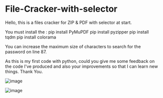 # File-Cracker-with-selector
Hello, this is a files cracker for ZIP &amp; PDF with selector at start.

You must install the :
pip install PyMuPDF
pip install pyzipper
pip install tqdm
pip install colorama

You can increase the maximum size of characters to search for the password on line 87.

As this is my first code with python, could you give me some feedback on the code I've produced and also your improvements so that I can learn new things. 
Thank You.

![image](https://github.com/KrisDevel0pment/File-Cracker-with-selector/assets/83578086/1cdcf019-6191-4103-9504-260f339a5175)

![image](https://github.com/KrisDevel0pment/File-Cracker-with-selector/assets/83578086/4e9d548f-6d6f-4186-89fb-a26b4393182f)
